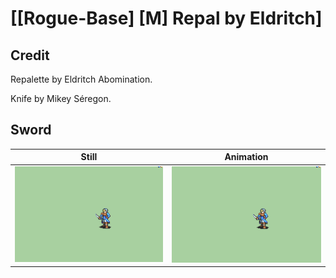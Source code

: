 # [\[Rogue-Base\] \[M\] Repal by Eldritch]

## Credit

Repalette by Eldritch Abomination.

Knife by Mikey Séregon.

## Sword

| Still | Animation |
| :---: | :-------: |
| ![Sword still](./Sword_000.png) | ![Sword animation](./Sword.gif) |
